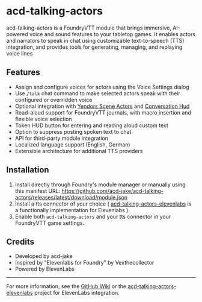 # acd-talking-actors

acd-talking-actors is a FoundryVTT module that brings immersive, AI-powered voice and sound features to your tabletop games. It enables actors and narrators to speak in chat using customizable text-to-speech (TTS) integration, and provides tools for generating, managing, and replaying voice lines

## Features

- Assign and configure voices for actors using the Voice Settings dialog
- Use `/talk` chat command to make selected actors speak with their configured or overridden voice
- Optional integration with [Yendors Scene Actors](https://foundryvtt.com/packages/yendors-scene-actors) and [Conversation Hud](https://foundryvtt.com/packages/conversation-hud)
- Read-aloud support for FoundryVTT journals, with macro insertion and flexible voice selection
- Token HUD button for entering and reading aloud custom text
- Option to suppress posting spoken text to chat
- API for third-party module integration
- Localized language support (English, German)
- Extensible architecture for additional TTS providers

## Installation

1. Install directly through Foundry's module manager or manually using this manifest URL: https://github.com/acd-jake/acd-talking-actors/releases/latest/download/module.json
2. Install a tts connector of your choice ( [acd-talking-actors-elevenlabs](https://github.com/acd-jake/acd-talking-actors-elevenlabs) is a functionally implementation for Elevenlabs ).
3. Enable both `acd-talking-actors` and your tts connector in your FoundryVTT game settings.


## Credits

- Developed by acd-jake
- Inspired by "Elevenlabs for Foundry" by Vexthecollector
- Powered by ElevenLabs

---

For more information, see the [GitHub Wiki](https://github.com/acd-jake/acd-talking-actors/wiki) or the [acd-talking-actors-elevenlabs](https://github.com/acd-jake/acd-talking-actors-elevenlabs) project for ElevenLabs integration.
